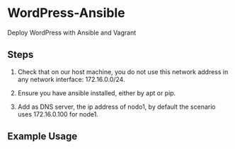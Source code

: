 # WordPress-Ansible
Deploy WordPress with Ansible and Vagrant

## Steps

1) Check that on our host machine, you do not use this network address in any network interface: 172.16.0.0/24.

2) Ensure you have ansible installed, either by apt or pip.

3) Add as DNS server, the ip address of nodo1, by default the scenario uses 172.16.0.100 for node1.

## Example Usage 

